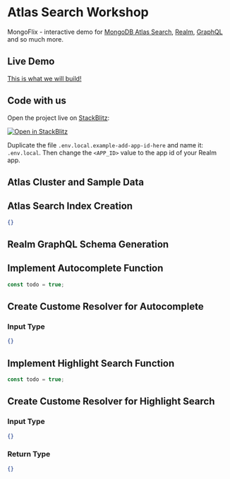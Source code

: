 # Atlas Search Workshop

MongoFlix - interactive demo for [MongoDB Atlas Search](https://www.mongodb.com/atlas/search), [Realm](https://www.mongodb.com/realm), [GraphQL](https://docs.mongodb.com/realm/graphql/) and so much more.

## Live Demo

[This is what we will build!](https://atlas-search-mongoflix.vercel.app/)

## Code with us

Open the project live on [StackBlitz](http://stackblitz.com/):

[![Open in StackBlitz](https://developer.stackblitz.com/img/open_in_stackblitz.svg)](https://stackblitz.com/github/artemadams/atlas-search-mongoflix)

Duplicate the file `.env.local.example-add-app-id-here` and name it: `.env.local`.
Then change the `<APP_ID>` value to the app id of your Realm app.

## Atlas Cluster and Sample Data

## Atlas Search Index Creation

```json
{}
```

## Realm GraphQL Schema Generation

## Implement Autocomplete Function

```js
const todo = true;
```

## Create Custome Resolver for Autocomplete

### Input Type

```json
{}
```

## Implement Highlight Search Function

```js
const todo = true;
```

## Create Custome Resolver for Highlight Search

### Input Type

```json
{}
```

### Return Type

```json
{}
```

